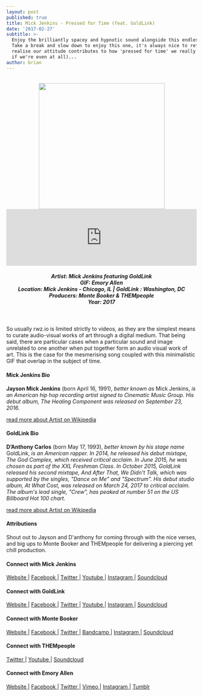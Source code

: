 ```yaml
---
layout: post
published: true
title: Mick Jenkins - Pressed for Time (feat. GoldLink)
date: '2017-02-27'
subtitle: >-
  Enjoy the brilliantly spacey and hypnotic sound alongside this endless gif.
  Take a break and slow down to enjoy this one, it's always nice to reflect and
  realise our attitude contributes to how 'pressed for time' we really are (or
  if we're even at all)...
author: brian
---
```

<br>
<div style="text-align:center"><img src="https://media.giphy.com/media/3oKIPwv9exqYPaB03K/giphy.gif" width="333" height="333" frameBorder="0" /></div>

<iframe width="100%" height="150" scrolling="no" frameborder="no" src="https://w.soundcloud.com/player/?url=https%3A//api.soundcloud.com/tracks/311029941&amp;color=%23008b8b&amp;auto_play=false&amp;hide_related=false&amp;show_comments=false&amp;show_user=false&amp;show_reposts=false&amp;visual=true"></iframe>
<br>
<h5 style="text-align: center;">
Artist: Mick Jenkins featuring GoldLink <br>
GIF: Emory Allen <br>
Location: Mick Jenkins - Chicago, IL | GoldLink : Washington, DC<br>
Producers: Monte Booker & THEMpeople <br>
Year: 2017
</h5>
<br>

So usually rwz.io is limited strictly to videos, as they are the simplest means to curate audio-visual works of art through a digital medium. That being said, there are particular cases when a particular sound and image unrelated to one another when put together form an audio visual work of art. This is the case for the mesmerising song coupled with this minimalistic GIF that overlap in the subject of time. 

#### Mick Jenkins Bio

**Jayson Mick Jenkins** (born April 16, 1991), *better known as* Mick Jenkins, *is an American hip hop recording artist signed to Cinematic Music Group. His debut album, The Healing Component was released on September 23, 2016.*

<a href="https://en.wikipedia.org/wiki/Mick_Jenkins_(rapper)" target="_blank">read more about Artist on Wikipedia</a>

#### GoldLink Bio

**D’Anthony Carlos** (born	May 17, 1993), *better known by his stage name* GoldLink, *is an American rapper. In 2014, he released his debut mixtape, The God Complex, which received critical acclaim. In June 2015, he was chosen as part of the XXL Freshman Class. In October 2015, GoldLink released his second mixtape, And After That, We Didn't Talk, which was supported by the singles, "Dance on Me" and "Spectrum". His debut studio album, At What Cost, was released on March 24, 2017 to critical acclaim. The album's lead single, "Crew", has peaked at number 51 on the US Billboard Hot 100 chart*.

<a href="https://en.wikipedia.org/wiki/GoldLink" target="_blank">read more about Artist on Wikipedia</a>

#### Attributions

Shout out to Jayson and D'anthony for coming through with the nice verses, and big ups to Monte Booker and THEMpeople for delivering a piercing yet chill production. 

#### Connect with Mick Jenkins

<a class="fa fa-globe" href="http://www.mickjenkins.com/" target="_blank"> Website </a> |
<a class="fa fa-facebook" href="https://www.facebook.com/wisorap" target="_blank"> Facebook </a> |
<a class="fa fa-twitter" href="https://twitter.com/mickjenkins" target="_blank"> Twitter </a> |
<a class="fa fa-youtube" href="https://www.youtube.com/channel/UCxP6epHdH3EW8w8ZQ_ZYYDQ" target="_blank"> Youtube </a> |
<a class="fa fa-instagram" href="https://www.instagram.com/mickjenkins" target="_blank"> Instagram </a> |
<a class="fa fa-soundcloud" href="https://soundcloud.com/mickjenkins" target="_blank"> Soundcloud </a> 

#### Connect with GoldLink 

<a class="fa fa-globe" href="http://www.goldlink,info" target="_blank"> Website </a> |
<a class="fa fa-facebook" href="https://www.facebook.com/goldlink" target="_blank"> Facebook </a> |
<a class="fa fa-twitter" href="https://twitter.com/goldlink" target="_blank"> Twitter </a> |
<a class="fa fa-youtube" href="https://www.youtube.com/user/SquaaashClubLLC" target="_blank"> Youtube </a> |
<a class="fa fa-instagram" href="https://www.instagram.com/goldlink" target="_blank"> Instagram </a> |
<a class="fa fa-soundcloud" href="https://soundcloud.com/goldlink" target="_blank"> Soundcloud </a> 

#### Connect with Monte Booker

<a class="fa fa-globe" href="https://soulection.com/montebooker/" target="_blank"> Website </a> |
<a class="fa fa-facebook" href="https://www.facebook.com/montebooker" target="_blank"> Facebook </a> |
<a class="fa fa-twitter" href="https://twitter.com/montebooker" target="_blank"> Twitter </a> |
<a class="fa fa-bandcamp" href="https://montebooker.bandcamp.com/" target="_blank"> Bandcamp </a> |
<a class="fa fa-instagram" href="https://www.instagram.com/montebooker" target="_blank"> Instagram </a> |
<a class="fa fa-soundcloud" href="https://soundcloud.com/montebooker" target="_blank"> Soundcloud </a> 

#### Connect with THEMpeople 

<a class="fa fa-twitter" href="https://twitter.com/thempeoplemusic" target="_blank"> Twitter </a> |
<a class="fa fa-youtube" href="https://www.youtube.com/user/thempeoplemusic" target="_blank"> Youtube </a> |
<a class="fa fa-soundcloud" href="https://soundcloud.com/thempeoplemusic" target="_blank"> Soundcloud </a> 

#### Connect with Emory Allen

<a class="fa fa-globe" href="http://www.ocularinvasion.com/" target="_blank"> Website </a> |
<a class="fa fa-facebook" href="https://www.facebook.com/ocularinvasion" target="_blank"> Facebook </a> |
<a class="fa fa-twitter" href="https://twitter.com/ocularinvasion" target="_blank"> Twitter </a> |
<a class="fa fa-vimeo" href="https://vimeo.com/ocularinvasion" target="_blank"> Vimeo </a> |
<a class="fa fa-instagram" href="https://www.instagram.com/ocularinvasion" target="_blank"> Instagram </a> |
<a class="fa fa-tumblr" href="http://tumblr.ocularinvasion.com/" target="_blank"> Tumblr </a> 

